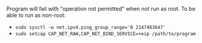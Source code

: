 Program will fail with "operation not permitted" when not run as root. To be able to run as non-root:
- `sudo sysctl -w net.ipv4.ping_group_range='0 2147483647'`
- `sudo setcap CAP_NET_RAW,CAP_NET_BIND_SERVICE=+eip /path/to/program`
